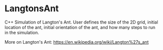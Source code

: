 # LangtonsAnt

C++ Simulation of Langton's Ant.  User defines the size of the 2D grid, initial location of the ant, initial orientation of the ant, and how many steps to run in the simulation.

More on Langton's Ant:
https://en.wikipedia.org/wiki/Langton%27s_ant
